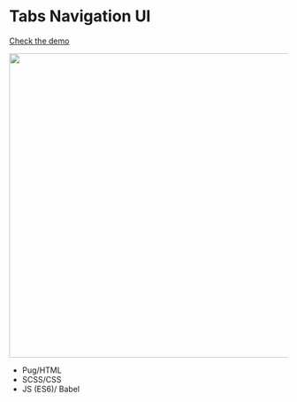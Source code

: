 # Tabs Navigation UI

[Check the demo](https://codepen.io/nat-davydova/pen/PMJJRM)

<img src="http://natali-davydova.me/assets/img/portfolio/tabs-nav/sample.jpg" width="550" />

- Pug/HTML
- SCSS/CSS
- JS (ES6)/ Babel

 
